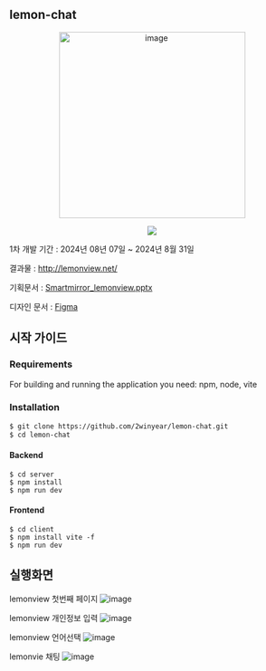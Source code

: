 ## lemon-chat
<div align="center">
<img width="329" alt="image" src="https://github.com/user-attachments/assets/f7159b60-1cfe-4ab8-aa83-825d4ad0c68e">
  
<a href="https://hits.seeyoufarm.com"><img src="https://hits.seeyoufarm.com/api/count/incr/badge.svg?url=https%3A%2F%2Fgithub.com%2F2winyear%2Flemon-chat&count_bg=%2379C83D&title_bg=%23555555&icon=&icon_color=%23E7E7E7&title=hits&edge_flat=false"/></a>
</div>

1차 개발 기간 : 2024년 08년 07일 ~ 2024년 8월 31일

결과물 : http://lemonview.net/

기획문서 : [Smartmirror_lemonview.pptx](https://github.com/user-attachments/files/16883708/Smartmirror_lemonview.pptx)

디자인 문서 : [Figma](https://www.figma.com/design/yYeWGoDdGnAKm3DOXFGzyr/%EB%A0%88%EB%AA%AC%EC%B1%97_%EB%94%94%EC%9E%90%EC%9D%B8?node-id=0-1&node-type=CANVAS&t=5KSOxxC1Bkl2WGaL-0)

## 시작 가이드
### Requirements
For building and running the application you need:
npm, node, vite


### Installation
``` bash
$ git clone https://github.com/2winyear/lemon-chat.git
$ cd lemon-chat
```
#### Backend
```
$ cd server
$ npm install
$ npm run dev
```

#### Frontend
```
$ cd client
$ npm install vite -f 
$ npm run dev
```

## 실행화면
lemonview 첫번째 페이지
![image](https://github.com/user-attachments/assets/c41f7737-47f7-4310-8083-1dc091147140)

lemonview 개인정보 입력
![image](https://github.com/user-attachments/assets/a76c20e3-605e-4182-ae90-ed8fc4d4f812)

lemonview 언어선택
![image](https://github.com/user-attachments/assets/b8789608-d2c6-42ee-81a1-dc37cb4a0efb)

lemonvie 채팅
![image](https://github.com/user-attachments/assets/b2a6527b-a33e-4b83-91d1-f9b3eb86b4e3)

